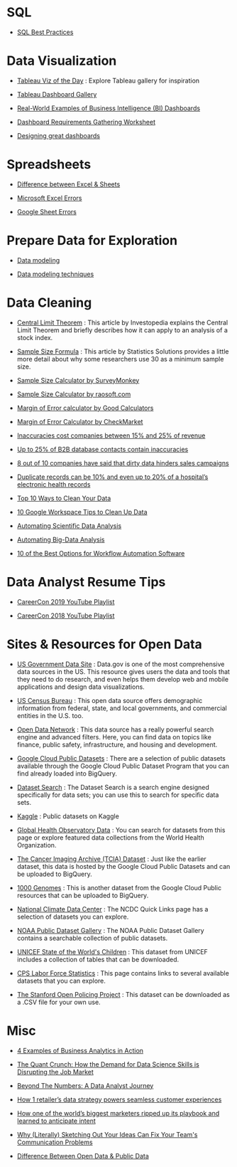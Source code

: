 # SQL

- [SQL Best Practices](./assets/pdf/sql_best_practices.pdf)



# Data Visualization

- [Tableau Viz of the Day](https://public.tableau.com/en-us/gallery/?tab=viz-of-the-day&type=viz-of-the-day) : Explore Tableau gallery for inspiration

- [Tableau Dashboard Gallery](https://www.tableau.com/data-insights/dashboard-showcase)

- [Real-World Examples of Business Intelligence (BI) Dashboards](https://www.tableau.com/learn/articles/business-intelligence-dashboards-examples)

- [Dashboard Requirements Gathering Worksheet](https://s3.amazonaws.com/looker-elearning-resources/Requirements+Gathering+Worksheet.pdf)

- [Designing great dashboards](https://training.looker.com/designing-great-dashboards)


# Spreadsheets

- [Difference between Excel & Sheets](https://support.google.com/a/users/answer/9331278?hl=en)

- [Microsoft Excel Errors](https://support.microsoft.com/en-us/office/formulas-and-functions-294d9486-b332-48ed-b489-abe7d0f9eda9?ui=en-US&rs=en-US&ad=US#id0eaabaaa=errors)

- [Google Sheet Errors](https://www.benlcollins.com/spreadsheets/formula-parse-error/)

# Prepare Data for Exploration

- [Data modeling](https://www.1keydata.com/datawarehousing/data-modeling-levels.html)

- [Data modeling techniques](https://dataedo.com/blog/basic-data-modeling-techniques)


# Data Cleaning

- [Central Limit Theorem](https://www.investopedia.com/terms/c/central_limit_theorem.asp) : This article by Investopedia explains the Central Limit Theorem and briefly describes how it can apply to an analysis of a stock index.

- [Sample Size Formula](https://www.statisticssolutions.com/dissertation-resources/sample-size-calculation-and-sample-size-justification/sample-size-formula/) : This article by Statistics Solutions provides a little more detail about why some researchers use 30 as a minimum sample size.

- [Sample Size Calculator by SurveyMonkey](https://www.surveymonkey.com/mp/sample-size-calculator/)

- [Sample Size Calculator by raosoft.com](http://www.raosoft.com/samplesize.html)

- [Margin of Error calculator by Good Calculators](https://goodcalculators.com/margin-of-error-calculator/)

- [Margin of Error Calculator by CheckMarket](https://www.checkmarket.com/sample-size-calculator/#sample-size-margin-of-error-calculator)

- [Inaccuracies cost companies between 15% and 25% of revenue](https://sloanreview.mit.edu/article/seizing-opportunity-in-data-quality/)

- [Up to 25% of B2B database contacts contain inaccuracies](https://www.demandgen.com/dirty-data-what-is-it-costing-you/)

- [8 out of 10 companies have said that dirty data hinders sales campaigns](https://www.dqglobal.com/2011/05/04/obsolete-or-dirty-data/)

- [Duplicate records can be 10% and even up to 20% of a hospital’s electronic health records](https://searchhealthit.techtarget.com/feature/Hospitals-battle-duplicate-medical-records-with-technology)

- [Top 10 Ways to Clean Your Data](https://support.microsoft.com/en-us/office/top-ten-ways-to-clean-your-data-2844b620-677c-47a7-ac3e-c2e157d1db19)

- [10 Google Workspace Tips to Clean Up Data](https://support.google.com/a/users/answer/9604139?hl=en#zippy=)

- [Automating Scientific Data Analysis](https://towardsdatascience.com/automating-scientific-data-analysis-part-1-c9979cd0817e)

- [Automating Big-Data Analysis](https://news.mit.edu/2016/automating-big-data-analysis-1021)

- [10 of the Best Options for Workflow Automation Software](https://technologyadvice.com/blog/information-technology/top-10-workflow-automation-software/)



# Data Analyst Resume Tips

- [CareerCon 2019 YouTube Playlist](https://www.youtube.com/playlist?list=PLqFaTIg4myu-npFrYu6cO7h7AI6bkcOlL)

- [CareerCon 2018 YouTube Playlist](https://www.youtube.com/watch?v=xrhPjE7wHas&list=PLqFaTIg4myu-dNobDHQZPrD2wH27PthCG)

# Sites & Resources for Open Data

- [US Government Data Site](https://www.data.gov/) : Data.gov is one of the most comprehensive data sources in the US. This resource gives users the data and tools that they need to do research, and even helps them develop web and mobile applications and design data visualizations.

- [US Census Bureau](https://www.census.gov/data.html) : This open data source offers demographic information from federal, state, and local governments, and commercial entities in the U.S. too.

- [Open Data Network](https://www.opendatanetwork.com/) : This data source has a really powerful search engine and advanced filters. Here, you can find data on topics like finance, public safety, infrastructure, and housing and development.

- [Google Cloud Public Datasets](https://cloud.google.com/solutions/datasets) : There are a selection of public datasets available through the Google Cloud Public Dataset Program that you can find already loaded into BigQuery.

- [Dataset Search](https://datasetsearch.research.google.com/) : The Dataset Search is a search engine designed specifically for data sets; you can use this to search for specific data sets.

- [Kaggle](https://www.kaggle.com/datasets) : Public datasets on Kaggle

- [Global Health Observatory Data](https://www.who.int/data/collections) : You can search for datasets from this page or explore featured data collections from the World Health Organization.

- [The Cancer Imaging Archive (TCIA) Dataset](https://cloud.google.com/healthcare/docs/resources/public-datasets/tcia) : Just like the earlier dataset, this data is hosted by the Google Cloud Public Datasets and can be uploaded to BigQuery.

- [1000 Genomes](https://cloud.google.com/life-sciences/docs/resources/public-datasets/1000-genomes) : This is another dataset from the Google Cloud Public resources that can be uploaded to BigQuery.

- [National Climate Data Center](https://www.ncdc.noaa.gov/data-access/quick-links) : The NCDC Quick Links page has a selection of datasets you can explore.

- [NOAA Public Dataset Gallery](https://www.climate.gov/maps-data/datasets) : The NOAA Public Dataset Gallery contains a searchable collection of public datasets.

- [UNICEF State of the World's Children](https://data.unicef.org/resources/dataset/sowc-2019-statistical-tables/) : This dataset from UNICEF includes a collection of tables that can be downloaded.

- [CPS Labor Force Statistics](https://www.bls.gov/cps/tables.htm) : This page contains links to several available datasets that you can explore.

- [The Stanford Open Policing Project](https://openpolicing.stanford.edu/) : This dataset can be downloaded as a .CSV file for your own use.


# Misc

- [4 Examples of Business Analytics in Action](https://online.hbs.edu/blog/post/business-analytics-examples)

- [The Quant Crunch: How the Demand for Data Science Skills is Disrupting the Job Market](https://www.ibm.com/downloads/cas/3RL3VXGA)

- [Beyond The Numbers: A Data Analyst Journey](https://www.youtube.com/watch?v=t2oOFs4WgI0)

- [How 1 retailer’s data strategy powers seamless customer experiences](https://www.thinkwithgoogle.com/future-of-marketing/digital-transformation/crate-and-barrel-digital-customer-experiences/)

- [How one of the world’s biggest marketers ripped up its playbook and learned to anticipate intent](https://www.thinkwithgoogle.com/marketing-strategies/data-and-measurement/pepsi-digital-transformation/)

- [Why (Literally) Sketching Out Your Ideas Can Fix Your Team's Communication Problems](https://www.inc.com/magazine/201809/jason-fried/illusion-agreement-team-project.html)

- [Difference Between Open Data & Public Data](https://towardsdatascience.com/is-there-a-difference-between-open-data-and-public-data-6261cd7b5389)


